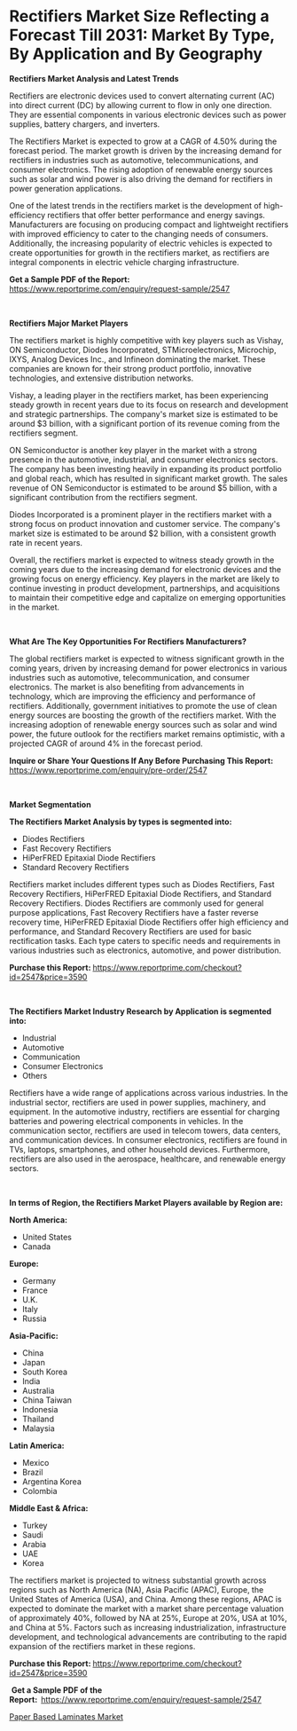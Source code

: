 <p><h1>Rectifiers Market Size Reflecting a Forecast Till 2031: Market By Type, By Application and By Geography</h1></p><p><strong>Rectifiers Market Analysis and Latest Trends</strong></p>
<p><p>Rectifiers are electronic devices used to convert alternating current (AC) into direct current (DC) by allowing current to flow in only one direction. They are essential components in various electronic devices such as power supplies, battery chargers, and inverters.</p><p>The Rectifiers Market is expected to grow at a CAGR of 4.50% during the forecast period. The market growth is driven by the increasing demand for rectifiers in industries such as automotive, telecommunications, and consumer electronics. The rising adoption of renewable energy sources such as solar and wind power is also driving the demand for rectifiers in power generation applications.</p><p>One of the latest trends in the rectifiers market is the development of high-efficiency rectifiers that offer better performance and energy savings. Manufacturers are focusing on producing compact and lightweight rectifiers with improved efficiency to cater to the changing needs of consumers. Additionally, the increasing popularity of electric vehicles is expected to create opportunities for growth in the rectifiers market, as rectifiers are integral components in electric vehicle charging infrastructure.</p></p>
<p><strong>Get a Sample PDF of the Report:&nbsp;</strong> <a href="https://www.reportprime.com/enquiry/request-sample/2547">https://www.reportprime.com/enquiry/request-sample/2547</a></p>
<p>&nbsp;</p>
<p><strong>Rectifiers Major Market Players</strong></p>
<p><p>The rectifiers market is highly competitive with key players such as Vishay, ON Semiconductor, Diodes Incorporated, STMicroelectronics, Microchip, IXYS, Analog Devices Inc., and Infineon dominating the market. These companies are known for their strong product portfolio, innovative technologies, and extensive distribution networks.</p><p>Vishay, a leading player in the rectifiers market, has been experiencing steady growth in recent years due to its focus on research and development and strategic partnerships. The company's market size is estimated to be around $3 billion, with a significant portion of its revenue coming from the rectifiers segment.</p><p>ON Semiconductor is another key player in the market with a strong presence in the automotive, industrial, and consumer electronics sectors. The company has been investing heavily in expanding its product portfolio and global reach, which has resulted in significant market growth. The sales revenue of ON Semiconductor is estimated to be around $5 billion, with a significant contribution from the rectifiers segment.</p><p>Diodes Incorporated is a prominent player in the rectifiers market with a strong focus on product innovation and customer service. The company's market size is estimated to be around $2 billion, with a consistent growth rate in recent years.</p><p>Overall, the rectifiers market is expected to witness steady growth in the coming years due to the increasing demand for electronic devices and the growing focus on energy efficiency. Key players in the market are likely to continue investing in product development, partnerships, and acquisitions to maintain their competitive edge and capitalize on emerging opportunities in the market.</p></p>
<p>&nbsp;</p>
<p><strong>What Are The Key Opportunities For Rectifiers Manufacturers?</strong></p>
<p><p>The global rectifiers market is expected to witness significant growth in the coming years, driven by increasing demand for power electronics in various industries such as automotive, telecommunication, and consumer electronics. The market is also benefiting from advancements in technology, which are improving the efficiency and performance of rectifiers. Additionally, government initiatives to promote the use of clean energy sources are boosting the growth of the rectifiers market. With the increasing adoption of renewable energy sources such as solar and wind power, the future outlook for the rectifiers market remains optimistic, with a projected CAGR of around 4% in the forecast period.</p></p>
<p><strong>Inquire or Share Your Questions If Any Before Purchasing This Report:</strong> <a href="https://www.reportprime.com/enquiry/pre-order/2547">https://www.reportprime.com/enquiry/pre-order/2547</a></p>
<p>&nbsp;</p>
<p><strong>Market Segmentation</strong></p>
<p><strong>The Rectifiers Market Analysis by types is segmented into:</strong></p>
<p><ul><li>Diodes Rectifiers</li><li>Fast Recovery Rectifiers</li><li>HiPerFRED Epitaxial Diode Rectifiers</li><li>Standard Recovery Rectifiers</li></ul></p>
<p><p>Rectifiers market includes different types such as Diodes Rectifiers, Fast Recovery Rectifiers, HiPerFRED Epitaxial Diode Rectifiers, and Standard Recovery Rectifiers. Diodes Rectifiers are commonly used for general purpose applications, Fast Recovery Rectifiers have a faster reverse recovery time, HiPerFRED Epitaxial Diode Rectifiers offer high efficiency and performance, and Standard Recovery Rectifiers are used for basic rectification tasks. Each type caters to specific needs and requirements in various industries such as electronics, automotive, and power distribution.</p></p>
<p><strong>Purchase this Report:&nbsp;</strong><a href="https://www.reportprime.com/checkout?id=2547&price=3590">https://www.reportprime.com/checkout?id=2547&price=3590</a></p>
<p>&nbsp;</p>
<p><strong>The Rectifiers Market Industry Research by Application is segmented into:</strong></p>
<p><ul><li>Industrial</li><li>Automotive</li><li>Communication</li><li>Consumer Electronics</li><li>Others</li></ul></p>
<p><p>Rectifiers have a wide range of applications across various industries. In the industrial sector, rectifiers are used in power supplies, machinery, and equipment. In the automotive industry, rectifiers are essential for charging batteries and powering electrical components in vehicles. In the communication sector, rectifiers are used in telecom towers, data centers, and communication devices. In consumer electronics, rectifiers are found in TVs, laptops, smartphones, and other household devices. Furthermore, rectifiers are also used in the aerospace, healthcare, and renewable energy sectors.</p></p>
<p>&nbsp;</p>
<p><strong>In terms of Region, the Rectifiers Market Players available by Region are:</strong></p>
<p>
    <p> <strong> North America: </strong>
        <ul>
            <li>United States</li>
            <li>Canada</li>
        </ul>
        </p> 
    <p> <strong> Europe: </strong>
        <ul>
            <li>Germany</li>
            <li>France</li>
            <li>U.K.</li>
            <li>Italy</li>
            <li>Russia</li>
        </ul>
        </p> 
    <p> <strong> Asia-Pacific: </strong>
        <ul>
            <li>China</li>
            <li>Japan</li>
            <li>South Korea</li>
            <li>India</li>
            <li>Australia</li>
            <li>China Taiwan</li>
            <li>Indonesia</li>
            <li>Thailand</li>
            <li>Malaysia</li>
        </ul>
        </p> 
    <p> <strong> Latin America: </strong>
        <ul>
            <li>Mexico</li>
            <li>Brazil</li>
            <li>Argentina Korea</li>
            <li>Colombia</li>
        </ul>
        </p> 
    <p> <strong> Middle East & Africa: </strong>
        <ul>
            <li>Turkey</li>
            <li>Saudi</li>
            <li>Arabia</li>
            <li>UAE</li>
            <li>Korea</li>
        </ul>
    </p>
    </p>
<p><p>The rectifiers market is projected to witness substantial growth across regions such as North America (NA), Asia Pacific (APAC), Europe, the United States of America (USA), and China. Among these regions, APAC is expected to dominate the market with a market share percentage valuation of approximately 40%, followed by NA at 25%, Europe at 20%, USA at 10%, and China at 5%. Factors such as increasing industrialization, infrastructure development, and technological advancements are contributing to the rapid expansion of the rectifiers market in these regions.</p></p>
<p><strong>Purchase this Report: </strong><a href="https://www.reportprime.com/checkout?id=2547&price=3590">https://www.reportprime.com/checkout?id=2547&price=3590</a></p>
<p>&nbsp;<strong>Get a Sample PDF of the Report:&nbsp;&nbsp;</strong><a href="https://www.reportprime.com/enquiry/request-sample/2547">https://www.reportprime.com/enquiry/request-sample/2547</a></p>
<p><strong></strong></p>
<p><p><a href="https://eight-handstand-8fb.notion.site/Paper-Based-Laminates-Market-Size-Global-Industry-Overview-Market-Segmentation-and-Forecast-2024--ada21deb8a564527a8b214613df14838">Paper Based Laminates Market</a></p></p>